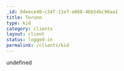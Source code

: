 ```yaml
---
_id: 8deece40-c34f-11e7-a068-4bb54bc96aa1
title: Torunn
type: kid
category: clients
layout: client
status: logged-in
permalink: /clients/kid
---
```

undefined
